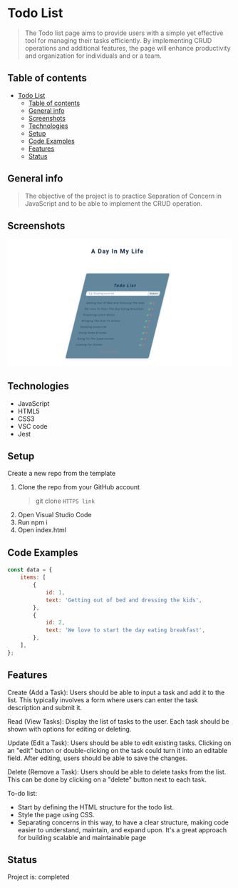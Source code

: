 # Todo List

> The Todo list page aims to provide users with a simple yet effective tool for
> managing their tasks efficiently. By implementing CRUD operations and
> additional features, the page will enhance productivity and organization for
> individuals and or a team.

## Table of contents

- [Todo List](#todo-list)
  - [Table of contents](#table-of-contents)
  - [General info](#general-info)
  - [Screenshots](#screenshots)
  - [Technologies](#technologies)
  - [Setup](#setup)
  - [Code Examples](#code-examples)
  - [Features](#features)
  - [Status](#status)

## General info

> The objective of the project is to practice Separation of Concern in
> JavaScript and to be able to implement the CRUD operation.

## Screenshots

![Example screenshot](./assets/screenshot.png)

## Technologies

- JavaScript
- HTML5
- CSS3
- VSC code
- Jest

## Setup

Create a new repo from the template

1. Clone the repo from your GitHub account
   > git clone `HTTPS link`
2. Open Visual Studio Code
3. Run npm i
4. Open index.html

## Code Examples

```js
const data = {
	items: [
		{
			id: 1,
			text: 'Getting out of bed and dressing the kids',
		},
		{
			id: 2,
			text: 'We love to start the day eating breakfast',
		},
	],
};
```

## Features

Create (Add a Task): Users should be able to input a task and add it to the
list. This typically involves a form where users can enter the task description
and submit it.

Read (View Tasks): Display the list of tasks to the user. Each task should be
shown with options for editing or deleting.

Update (Edit a Task): Users should be able to edit existing tasks. Clicking on
an "edit" button or double-clicking on the task could turn it into an editable
field. After editing, users should be able to save the changes.

Delete (Remove a Task): Users should be able to delete tasks from the list. This
can be done by clicking on a "delete" button next to each task.

To-do list:

- Start by defining the HTML structure for the todo list.
- Style the page using CSS.
- Separating concerns in this way, to have a clear structure, making code easier
  to understand, maintain, and expand upon. It's a great approach for building
  scalable and maintainable page

## Status

Project is: completed
